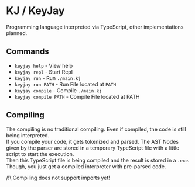 # KJ / KeyJay
Programming language interpreted via TypeScript, other implementations planned.  
## Commands
* `keyjay help` - View help
* `keyjay repl` - Start Repl
* `keyjay run` - Run `./main.kj`
* `keyjay run PATH` - Run File located at `PATH`
* `keyjay compile` - Compile `./main.kj`
* `keyjay compile PATH` - Compile File located at PATH
## Compiling
The compiling is no traditional compiling. Even if compiled, the code is still being interpreted.  
If you compile your code, it gets tokenized and parsed. The AST Nodes given by the parser are stored in a temporary TypeScript file with a little script to start the execution.  
Then this TypeScript file is being compiled and the result is stored in a `.exe`.  
Though, you just get a compiled interpreter with pre-parsed code.  

/!\ Compiling does not support imports yet!
